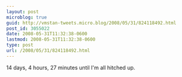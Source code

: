 ```yaml
---
layout: post
microblog: true
guid: http://vmstan-tweets.micro.blog/2008/05/31/824118492.html
post_id: 3055022
date: 2008-05-31T11:32:38-0600
lastmod: 2008-05-31T11:32:38-0600
type: post
url: /2008/05/31/824118492.html
---
```

14 days, 4 hours, 27 minutes until I'm all hitched up.
